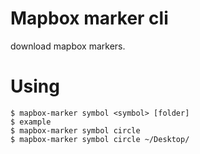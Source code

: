 # Mapbox marker cli
download mapbox markers.

# Using
```
$ mapbox-marker symbol <symbol> [folder]
$ example
$ mapbox-marker symbol circle
$ mapbox-marker symbol circle ~/Desktop/
```